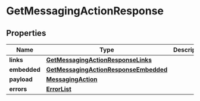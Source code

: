 
# GetMessagingActionResponse

## Properties
Name | Type | Description | Notes
------------ | ------------- | ------------- | -------------
**links** | [**GetMessagingActionResponseLinks**](GetMessagingActionResponseLinks.md) |  |  [optional]
**embedded** | [**GetMessagingActionResponseEmbedded**](GetMessagingActionResponseEmbedded.md) |  |  [optional]
**payload** | [**MessagingAction**](MessagingAction.md) |  |  [optional]
**errors** | [**ErrorList**](ErrorList.md) |  |  [optional]



